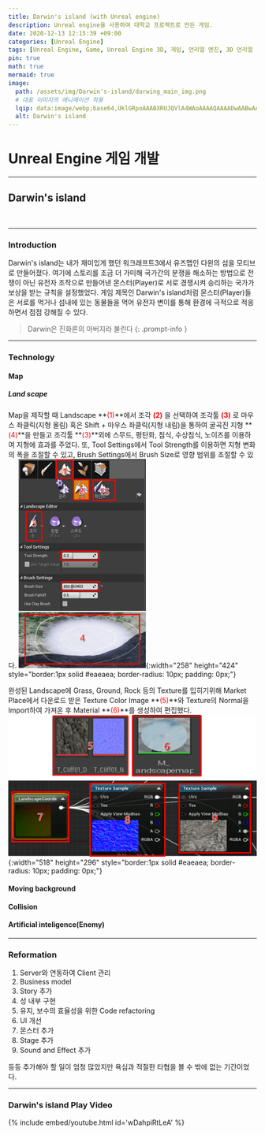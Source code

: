 ```yaml
---
title: Darwin's island (with Unreal engine)
description: Unreal engine을 사용하여 대학교 프로젝트로 만든 게임.
date: 2020-12-13 12:15:39 +09:00
categories: [Unreal Engine]
tags: [Unreal Engine, Game, Unreal Engine 3D, 게임, 언리얼 엔진, 3D 언리얼 엔진, PC, PC 게임, PC game, Computer game, 게임 개발, 1인 개발자, 1인 게임, 배틀 로얄, 서바이벌]
pin: true
math: true
mermaid: true
image:
  path: /assets/img/Darwin's-island/darwing_main_img.png
  # 대표 이미지의 애니메이션 적용
  lqip: data:image/webp;base64,UklGRpoAAABXRUJQVlA4WAoAAAAQAAAADwAABwAAQUxQSDIAAAARL0AmbZurmr57yyIiqE8oiG0bejIYEQTgqiDA9vqnsUSI6H+oAERp2HZ65qP/VIAWAFZQOCBCAAAA8AEAnQEqEAAIAAVAfCWkAALp8sF8rgRgAP7o9FDvMCkMde9PK7euH5M1m6VWoDXf2FkP3BqV0ZYbO6NA/VFIAAAA
  alt: Darwin's island
---
```

<!--  -->
# **Unreal Engine 게임 개발**
<hr>

## **Darwin's island**
<br>
<hr>

### **Introduction**
Darwin's island는 내가 재미있게 했던 워크래프트3에서 유즈맵인 다윈의 섬을 모티브로 만들어졌다. 여기에 스토리를 조금 더 가미해 국가간의 분쟁을 해소하는 방법으로 전쟁이 아닌 유전자 조작으로 만들어낸 몬스터(Player)로 서로 경쟁시켜 승리하는 국가가 보상을 받는 규칙을 설정했었다.
게임 제목인 Darwin's island처럼 몬스터(Player)들은 서로를 먹거나 섬내에 있는 동물들을 먹어 유전자 변이를 통해 환경에 극적으로 적응하면서 점점 강해질 수 있다.
>Darwin은 진화론의 아버지라 불린다
{: .prompt-info }

<hr>

### **Technology**

#### **Map**

##### **Land scape**
Map을 제작할 때 Landscape **<span style="color:red;font-size:100%">(1)</span>**에서 조각 **<span style="color:red;font-size:100%">(2)</span>** 을 선택하여 조각툴 **<span style="color:red;font-size:100%">(3)</span>** 로 마우스 좌클릭(지형 올림) 혹은 Shift + 마우스 좌클릭(지형 내림)을 통하여 굴곡진 지형 **<span style="color:red;font-size:100%">(4)</span>**을 만들고 조각툴 **<span style="color:red;font-size:100%">(3)</span>**외에 스무드, 평탄화, 침식, 수상침식, 노이즈를 이용하여 지형에 효과를 주었다. 또, Tool Settings에서 Tool Strength를 이용하면 지형 변화의 폭을 조절할 수 있고, Brush Settings에서 Brush Size로 영향 범위를 조절할 수 있다.
![Land scape](/assets/img/Darwin's-island/landscape.png){:width="258" height="424" style="border:1px solid #eaeaea; border-radius: 10px; padding: 0px;"}

완성된 Landscape에 Grass, Ground, Rock 등의 Texture를 입히기위해 Market Place에서 다운로드 받은 Texture Color Image **<span style="color:red;font-size:100%">(5)</span>**와 Texture의 Normal을 Import하여 가져온 후 Material **<span style="color:red;font-size:100%">(6)</span>**를 생성하여 편집했다.
![Land scape](/assets/img/Darwin's-island/Texture.png){:width="518" height="296" style="border:1px solid #eaeaea; border-radius: 10px; padding: 0px;"}

#### **Moving background**


#### **Collision**


#### **Artificial inteligence(Enemy)**


<hr>

### **Reformation**

1. Server와 연동하여 Client 관리
2. Business model
3. Story 추가
4. 성 내부 구현
5. 유지, 보수의 효율성을 위한 Code refactoring
6. UI 개선
7. 몬스터 추가
8. Stage 추가
9. Sound and Effect 추가

등등 추가해야 할 일이 엄청 많았지만 욕심과 적절한 타협을 볼 수 밖에 없는 기간이었다.

<hr>

### **Darwin's island Play Video**
{% include embed/youtube.html id='wDahpiRtLeA' %}
<!-- 이미지 -->
<!-- ![평활 입자 유체역학 커널 그림](/assets/img/smoothed-particle-hydrodynamics/SmoothingKernelFigurewithWhiteBackground.png){:width="500" height="589" style="border:1px solid #eaeaea; border-radius: 10px; padding: 0px;"} 
_**<span style="color:deepskyblue; font-size:150%">Figure 1. </span>
<span style="color:gainsboro;font-size:150%">Particle approximation using particles within the particle range(ℎ), 𝑘ℎ is the particle range, $$r_{ij}$$ is the distance between the neighbor particle and the central particle(red).</span>**_ -->